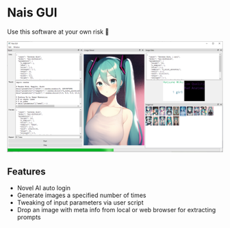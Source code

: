 # Nais GUI

Use this software at your own risk 🙂

![screenshot](ss.png)

## Features
 - Novel AI auto login
 - Generate images a specified number of times
 - Tweaking of input parameters via user script
 - Drop an image with meta info from local or web browser for extracting prompts
 